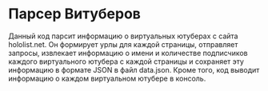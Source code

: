 # Парсер Витуберов

Данный код парсит информацию о виртуальных ютуберах с сайта hololist.net. Он формирует урлы для каждой страницы, отправляет запросы, извлекает информацию о имени и количестве подписчиков каждого виртуального ютубера с каждой страницы и сохраняет эту информацию в формате JSON в файл data.json. Кроме того, код выводит информацию о каждом виртуальном ютубере в консоль.
